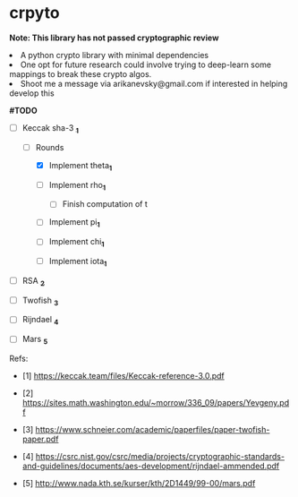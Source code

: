 # crpyto

**Note: This library has not passed cryptographic review**

<li>A python crypto library with minimal dependencies</li>

<li>One opt for future research could involve trying to deep-learn some mappings to break these crypto algos.</li>

<li>Shoot me a message via arikanevsky@gmail.com if interested in helping develop this </li>

<p> 

</p>


**#TODO**
- [ ] Keccak sha-3 <a href= https://keccak.team/files/Keccak-reference-3.0.pdf>**<sub>1</sub>**</a>
  
  - [ ] Rounds
  
    - [X] Implement theta<a href= https://keccak.team/files/Keccak-reference-3.0.pdf>**<sub>1</sub>**</a>
          
    - [ ] Implement rho<a href= https://keccak.team/files/Keccak-reference-3.0.pdf>**<sub>1</sub>**</a>
          
      - [ ] Finish computation of t 
          
    - [ ] Implement pi<a href= https://keccak.team/files/Keccak-reference-3.0.pdf>**<sub>1</sub>**</a>
          
    - [ ] Implement chi<a href= https://keccak.team/files/Keccak-reference-3.0.pdf>**<sub>1</sub>**</a>
          
    - [ ] Implement iota<a href= https://keccak.team/files/Keccak-reference-3.0.pdf>**<sub>1</sub>**</a>

- [ ] RSA <a href= https://sites.math.washington.edu/~morrow/336_09/papers/Yevgeny.pdf>**<sub>2</sub>**</a>
- [ ] Twofish <a href= https://www.schneier.com/academic/paperfiles/paper-twofish-paper.pdf>**<sub>3</sub>**</a>
- [ ] Rijndael <a href= https://csrc.nist.gov/csrc/media/projects/cryptographic-standards-and-guidelines/documents/aes-development/rijndael-ammended.pdf>**<sub>4</sub>**</a>
- [ ] Mars <a href= http://www.nada.kth.se/kurser/kth/2D1449/99-00/mars.pdf>**<sub>5</sub>**</a>

Refs:

- [1] https://keccak.team/files/Keccak-reference-3.0.pdf

- [2] https://sites.math.washington.edu/~morrow/336_09/papers/Yevgeny.pdf

- [3] https://www.schneier.com/academic/paperfiles/paper-twofish-paper.pdf

- [4] https://csrc.nist.gov/csrc/media/projects/cryptographic-standards-and-guidelines/documents/aes-development/rijndael-ammended.pdf

- [5] http://www.nada.kth.se/kurser/kth/2D1449/99-00/mars.pdf
